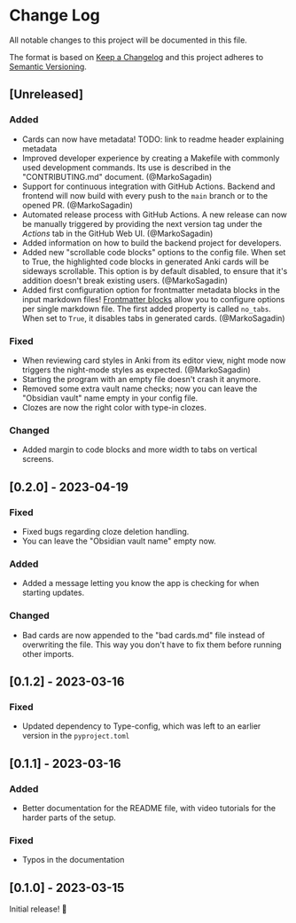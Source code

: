 # Change Log
All notable changes to this project will be documented in this file.

The format is based on [Keep a Changelog](http://keepachangelog.com/) and this project adheres to [Semantic Versioning](http://semver.org/).

## [Unreleased]

### Added
- Cards can now have metadata! TODO: link to readme header explaining metadata
- Improved developer experience by creating a Makefile with commonly used development commands. Its use is described in the "CONTRIBUTING.md" document. (@MarkoSagadin)
- Support for continuous integration with GitHub Actions. Backend and frontend will now build with every push to the `main` branch or to the opened PR. (@MarkoSagadin)
- Automated release process with GitHub Actions. A new release can now be manually triggered by providing the next version tag under the _Actions_ tab in the GitHub Web UI. (@MarkoSagadin)
- Added information on how to build the backend project for developers.
- Added new "scrollable code blocks" options to the config file. When set to True, 
the highlighted code blocks in generated Anki cards will be sideways scrollable. This 
option is by default disabled, to ensure that it's addition doesn't break existing 
users. (@MarkoSagadin)
- Added first configuration option for frontmatter metadata blocks in the input markdown files! [Frontmatter blocks] allow you to configure options per single markdown file. The first added property is called `no_tabs`. When set to `True`, it disables tabs in generated cards. (@MarkoSagadin)

[Frontmatter blocks]: https://dev.to/dailydevtips1/what-exactly-is-frontmatter-123g

### Fixed
- When reviewing card styles in Anki from its editor view, night mode now triggers the night-mode styles as expected. (@MarkoSagadin)
- Starting the program with an empty file doesn't crash it anymore.
- Removed some extra vault name checks; now you can leave the "Obsidian vault" name empty in your config file.
- Clozes are now the right color with type-in clozes.

### Changed
- Added margin to code blocks and more width to tabs on vertical screens.

## [0.2.0] - 2023-04-19

### Fixed
- Fixed bugs regarding cloze deletion handling.
- You can leave the "Obsidian vault name" empty now.

### Added
- Added a message letting you know the app is checking for when starting updates.

### Changed
- Bad cards are now appended to the "bad cards.md" file instead of overwriting the file. This way you don't have to fix them before running other imports.

## [0.1.2] - 2023-03-16

### Fixed
- Updated dependency to Type-config, which was left to an earlier version in the `pyproject.toml`

## [0.1.1] - 2023-03-16

### Added
- Better documentation for the README file, with video tutorials for the harder parts of the setup.

### Fixed
- Typos in the documentation

## [0.1.0] - 2023-03-15
Initial release! 🥳

